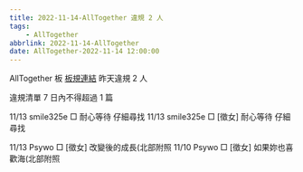 ```yaml
---
title: 2022-11-14-AllTogether 違規 2 人
tags:
    - AllTogether
abbrlink: 2022-11-14-AllTogether
date: AllTogether-2022-11-14 12:00:00
---
```

AllTogether 板 [板規連結](https://www.ptt.cc/bbs/AllTogether/M.1643211430.A.5FB.html)
昨天違規 2 人
<!-- more -->

違規清單
7 日內不得超過 1 篇

11/13 smile325e □ 耐心等待 仔細尋找
11/13 smile325e □ [徵女] 耐心等待 仔細尋找

11/13 Psywo □ [徵女] 改變後的成長(北部附照
11/10 Psywo □ [徵女] 如果妳也喜歡海(北部附照